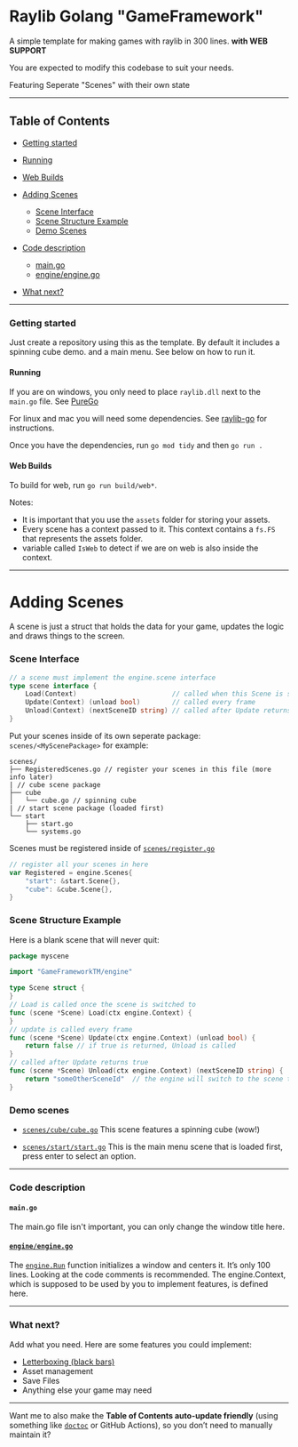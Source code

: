 
# Raylib Golang "GameFramework"

A simple template for making games with raylib in 300 lines. **with WEB SUPPORT**


You are expected
to modify this codebase to suit your needs.

Featuring Seperate "Scenes" with their own state

---

## Table of Contents

* [Getting started](#getting-started)

 * [Running](#running)
 * [Web Builds](#web-builds)

* [Adding Scenes](#adding-scenes)

  * [Scene Interface](#scene-interface)
  * [Scene Structure Example](#scene-structure-example)
  * [Demo Scenes](#demo-scenes)
* [Code description](#code-description)

  * [main.go](#maingo)
  * [engine/engine.go](#engineenginego)
* [What next?](#what-next)

---

### Getting started

Just create a repository using this as the template. By default it includes a spinning cube demo. and a main menu. See below on how to run it.

#### Running

If you are on windows, you only need to place `raylib.dll` next to the `main.go` file. See [PureGo](https://github.com/gen2brain/raylib-go/?tab=readme-ov-file#purego-without-cgo-ie-cgo_enabled0)

For linux and mac you will need some dependencies.
See [raylib-go](https://github.com/gen2brain/raylib-go/) for instructions.

Once you have the dependencies, run `go mod tidy` and then `go run .`


#### Web Builds
To build for web, run `go run build/web*`.



Notes:
- It is important that you use the `assets` folder for storing your assets.
- Every scene has a context passed to it. This context contains a `fs.FS` that represents the assets folder.
- variable called `IsWeb` to detect if we are on web is also inside the context.
---

# Adding Scenes

A scene is just a struct that holds the data for your game, updates the logic and draws things to the screen.

### Scene Interface

```go
// a scene must implement the engine.scene interface
type scene interface {
	Load(Context)                        // called when this Scene is switched to
	Update(Context) (unload bool)        // called every frame
	Unload(Context) (nextSceneID string) // called after Update returns true. Switches to nextSceneID
}
```

Put your scenes inside of its own seperate package:
`scenes/<MyScenePackage>` for example:

```
scenes/
├── RegisteredScenes.go // register your scenes in this file (more info later)
| // cube scene package
├── cube 
│   └── cube.go // spinning cube
| // start scene package (loaded first)
└── start 
    ├── start.go
    └── systems.go
```

Scenes must be registered inside of [`scenes/register.go`](scenes/RegisteredScenes.go)

```go
// register all your scenes in here
var Registered = engine.Scenes{
	"start": &start.Scene{},
	"cube": &cube.Scene{},
}
```

### Scene Structure Example

Here is a blank scene that will never quit:

```go
package myscene

import "GameFrameworkTM/engine"

type Scene struct {
}
// Load is called once the scene is switched to
func (scene *Scene) Load(ctx engine.Context) {
}
// update is called every frame
func (scene *Scene) Update(ctx engine.Context) (unload bool) {
	return false // if true is returned, Unload is called
}
// called after Update returns true
func (scene *Scene) Unload(ctx engine.Context) (nextSceneID string) {
	return "someOtherSceneId"  // the engine will switch to the scene that is registered with this id
}
```

### Demo scenes

* [`scenes/cube/cube.go`](scenes/cube/cube.go)
  This scene features a spinning cube (wow!)

* [`scenes/start/start.go`](scenes/start/start.go)
  This is the main menu scene that is loaded first, press enter to select an option.

---

### Code description

#### `main.go`

The main.go file isn't important, you can only change the window title here.

#### [`engine/engine.go`](https://github.com/BrownNPC/Golang-Raylib-GameFramework/blob/master/engine/engine.go)

The [`engine.Run`](engine/engine.go#L33)
function initializes a window and centers it. It’s only 100 lines.
Looking at the code comments is recommended. The engine.Context, which is supposed to be used by you to implement features, is defined here.

---

### What next?

Add what you need. Here are some features you could implement:

* [Letterboxing (black bars)](https://www.raylib.com/examples/core/loader.html?name=core_window_letterbox)
* Asset management
* Save Files
* Anything else your game may need

---

Want me to also make the **Table of Contents auto-update friendly** (using something like [`doctoc`](https://github.com/thlorenz/doctoc) or GitHub Actions), so you don’t need to manually maintain it?


